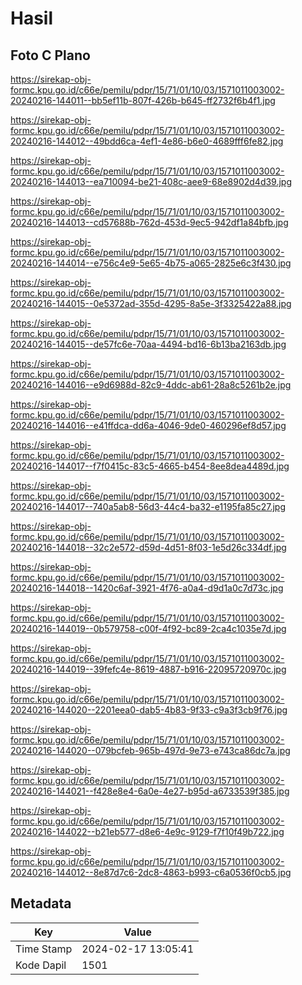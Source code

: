 # Hasil

## Foto C Plano

https://sirekap-obj-formc.kpu.go.id/c66e/pemilu/pdpr/15/71/01/10/03/1571011003002-20240216-144011--bb5ef11b-807f-426b-b645-ff2732f6b4f1.jpg

https://sirekap-obj-formc.kpu.go.id/c66e/pemilu/pdpr/15/71/01/10/03/1571011003002-20240216-144012--49bdd6ca-4ef1-4e86-b6e0-4689fff6fe82.jpg

https://sirekap-obj-formc.kpu.go.id/c66e/pemilu/pdpr/15/71/01/10/03/1571011003002-20240216-144013--ea710094-be21-408c-aee9-68e8902d4d39.jpg

https://sirekap-obj-formc.kpu.go.id/c66e/pemilu/pdpr/15/71/01/10/03/1571011003002-20240216-144013--cd57688b-762d-453d-9ec5-942df1a84bfb.jpg

https://sirekap-obj-formc.kpu.go.id/c66e/pemilu/pdpr/15/71/01/10/03/1571011003002-20240216-144014--e756c4e9-5e65-4b75-a065-2825e6c3f430.jpg

https://sirekap-obj-formc.kpu.go.id/c66e/pemilu/pdpr/15/71/01/10/03/1571011003002-20240216-144015--0e5372ad-355d-4295-8a5e-3f3325422a88.jpg

https://sirekap-obj-formc.kpu.go.id/c66e/pemilu/pdpr/15/71/01/10/03/1571011003002-20240216-144015--de57fc6e-70aa-4494-bd16-6b13ba2163db.jpg

https://sirekap-obj-formc.kpu.go.id/c66e/pemilu/pdpr/15/71/01/10/03/1571011003002-20240216-144016--e9d6988d-82c9-4ddc-ab61-28a8c5261b2e.jpg

https://sirekap-obj-formc.kpu.go.id/c66e/pemilu/pdpr/15/71/01/10/03/1571011003002-20240216-144016--e41ffdca-dd6a-4046-9de0-460296ef8d57.jpg

https://sirekap-obj-formc.kpu.go.id/c66e/pemilu/pdpr/15/71/01/10/03/1571011003002-20240216-144017--f7f0415c-83c5-4665-b454-8ee8dea4489d.jpg

https://sirekap-obj-formc.kpu.go.id/c66e/pemilu/pdpr/15/71/01/10/03/1571011003002-20240216-144017--740a5ab8-56d3-44c4-ba32-e1195fa85c27.jpg

https://sirekap-obj-formc.kpu.go.id/c66e/pemilu/pdpr/15/71/01/10/03/1571011003002-20240216-144018--32c2e572-d59d-4d51-8f03-1e5d26c334df.jpg

https://sirekap-obj-formc.kpu.go.id/c66e/pemilu/pdpr/15/71/01/10/03/1571011003002-20240216-144018--1420c6af-3921-4f76-a0a4-d9d1a0c7d73c.jpg

https://sirekap-obj-formc.kpu.go.id/c66e/pemilu/pdpr/15/71/01/10/03/1571011003002-20240216-144019--0b579758-c00f-4f92-bc89-2ca4c1035e7d.jpg

https://sirekap-obj-formc.kpu.go.id/c66e/pemilu/pdpr/15/71/01/10/03/1571011003002-20240216-144019--39fefc4e-8619-4887-b916-22095720970c.jpg

https://sirekap-obj-formc.kpu.go.id/c66e/pemilu/pdpr/15/71/01/10/03/1571011003002-20240216-144020--2201eea0-dab5-4b83-9f33-c9a3f3cb9f76.jpg

https://sirekap-obj-formc.kpu.go.id/c66e/pemilu/pdpr/15/71/01/10/03/1571011003002-20240216-144020--079bcfeb-965b-497d-9e73-e743ca86dc7a.jpg

https://sirekap-obj-formc.kpu.go.id/c66e/pemilu/pdpr/15/71/01/10/03/1571011003002-20240216-144021--f428e8e4-6a0e-4e27-b95d-a6733539f385.jpg

https://sirekap-obj-formc.kpu.go.id/c66e/pemilu/pdpr/15/71/01/10/03/1571011003002-20240216-144022--b21eb577-d8e6-4e9c-9129-f7f10f49b722.jpg

https://sirekap-obj-formc.kpu.go.id/c66e/pemilu/pdpr/15/71/01/10/03/1571011003002-20240216-144012--8e87d7c6-2dc8-4863-b993-c6a0536f0cb5.jpg


## Metadata

| Key        | Value               |
| ---------- | ------------------- |
| Time Stamp | 2024-02-17 13:05:41 |
| Kode Dapil | 1501                |



